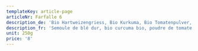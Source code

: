 ```yaml
---
templateKey: article-page
articleNr: Farfalle 6
description_de: 'Bio Hartweizengriess, Bio Kurkuma, Bio Tomatenpulver, Aktiv-Kohle'
description_fr: 'Semoule de blé dur, bio curcuma bio, poudre de tomate bio, carbone actif'
unit: 250g
price: '8'
---
```


